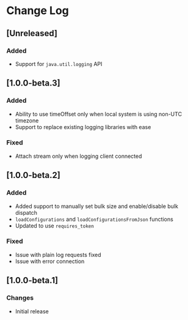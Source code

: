 # Change Log

## [Unreleased]
### Added
- Support for `java.util.logging` API

## [1.0.0-beta.3]
### Added
- Ability to use timeOffset only when local system is using non-UTC timezone
- Support to replace existing logging libraries with ease

### Fixed
- Attach stream only when logging client connected

## [1.0.0-beta.2]
### Added
- Added support to manually set bulk size and enable/disable bulk dispatch
- `loadConfigurations` and `loadConfigurationsFromJson` functions
- Updated to use `requires_token`

### Fixed
- Issue with plain log requests fixed
- Issue with error connection

## [1.0.0-beta.1]
### Changes
 - Initial release
